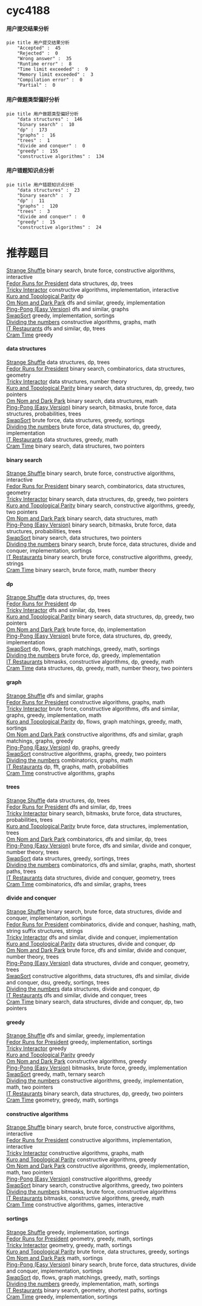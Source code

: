 # cyc4188
<!-- tabs:start -->
#### **用户提交结果分析**

```mermaid
pie title 用户提交结果分析
    "Accepted" :  45
    "Rejected" :  0
    "Wrong answer" :  35
    "Runtime error" :  8
    "Time limit exceeded" :  9
    "Memory limit exceeded" :  3
    "Compilation error" :  0
    "Partial" :  0
```
#### **用户做题类型偏好分析**

```mermaid
pie title 用户做题类型偏好分析
    "data structures" :  146
    "binary search" :  10
    "dp" :  173
    "graphs" :  16
    "trees" :  1
    "divide and conquer" :  0
    "greedy" :  155
    "constructive algorithms" :  134
```
#### **用户错题知识点分析**

```mermaid
pie title 用户错题知识点分析
    "data structures" :  23
    "binary search" :  7
    "dp" :  11
    "graphs" :  120
    "trees" :  3
    "divide and conquer" :  0
    "greedy" :  15
    "constructive algorithms" :  24
```
<!-- tabs:end -->
# 推荐题目
[Strange Shuffle](http://codeforces.com/problemset/problem/1470/C)		binary search,
                        brute force,
                        constructive algorithms,
                        interactive		  
[Fedor Runs for President](http://codeforces.com/problemset/problem/1179/D)		data structures,
                        dp,
                        trees		  
[Tricky Interactor](http://codeforces.com/problemset/problem/1081/F)		constructive algorithms,
                        implementation,
                        interactive		  
[Kuro and Topological Parity](http://codeforces.com/problemset/problem/979/E)		dp		  
[Om Nom and Dark Park](http://codeforces.com/problemset/problem/526/B)		dfs and similar,
                        greedy,
                        implementation		  
[Ping-Pong (Easy Version)](http://codeforces.com/problemset/problem/320/B)		dfs and similar,
                        graphs		  
[SwapSort](http://codeforces.com/problemset/problem/489/A)		greedy,
                        implementation,
                        sortings		  
[Dividing the numbers](http://codeforces.com/problemset/problem/899/C)		constructive algorithms,
                        graphs,
                        math		  
[IT Restaurants](http://codeforces.com/problemset/problem/212/E)		dfs and similar,
                        dp,
                        trees		  
[Cram Time](https://codeforces.com/contest/1072/problem/C)		greedy		  
<!-- tabs:start -->
#### **data structures**
[Strange Shuffle](http://codeforces.com/problemset/problem/1179/D)		data structures,
                        dp,
                        trees		  
[Fedor Runs for President](http://codeforces.com/problemset/problem/815/D)		binary search,
                        combinatorics,
                        data structures,
                        geometry		  
[Tricky Interactor](http://codeforces.com/problemset/problem/594/D)		data structures,
                        number theory		  
[Kuro and Topological Parity](http://codeforces.com/problemset/problem/1492/C)		binary search,
                        data structures,
                        dp,
                        greedy,
                        two pointers		  
[Om Nom and Dark Park](http://codeforces.com/problemset/problem/1490/G)		binary search,
                        data structures,
                        math		  
[Ping-Pong (Easy Version)](http://codeforces.com/problemset/problem/1479/D)		binary search,
                        bitmasks,
                        brute force,
                        data structures,
                        probabilities,
                        trees		  
[SwapSort](http://codeforces.com/problemset/problem/1497/A)		brute force,
                        data structures,
                        greedy,
                        sortings		  
[Dividing the numbers](http://codeforces.com/problemset/problem/1491/C)		brute force,
                        data structures,
                        dp,
                        greedy,
                        implementation		  
[IT Restaurants](http://codeforces.com/problemset/problem/1492/B)		data structures,
                        greedy,
                        math		  
[Cram Time](http://codeforces.com/problemset/problem/1436/E)		binary search,
                        data structures,
                        two pointers		  
#### **binary search**
[Strange Shuffle](http://codeforces.com/problemset/problem/1470/C)		binary search,
                        brute force,
                        constructive algorithms,
                        interactive		  
[Fedor Runs for President](http://codeforces.com/problemset/problem/815/D)		binary search,
                        combinatorics,
                        data structures,
                        geometry		  
[Tricky Interactor](http://codeforces.com/problemset/problem/1492/C)		binary search,
                        data structures,
                        dp,
                        greedy,
                        two pointers		  
[Kuro and Topological Parity](http://codeforces.com/problemset/problem/1463/D)		binary search,
                        constructive algorithms,
                        greedy,
                        two pointers		  
[Om Nom and Dark Park](http://codeforces.com/problemset/problem/1490/G)		binary search,
                        data structures,
                        math		  
[Ping-Pong (Easy Version)](http://codeforces.com/problemset/problem/1479/D)		binary search,
                        bitmasks,
                        brute force,
                        data structures,
                        probabilities,
                        trees		  
[SwapSort](http://codeforces.com/problemset/problem/1436/E)		binary search,
                        data structures,
                        two pointers		  
[Dividing the numbers](http://codeforces.com/problemset/problem/1461/D)		binary search,
                        brute force,
                        data structures,
                        divide and conquer,
                        implementation,
                        sortings		  
[IT Restaurants](http://codeforces.com/problemset/problem/1493/C)		binary search,
                        brute force,
                        constructive algorithms,
                        greedy,
                        strings		  
[Cram Time](http://codeforces.com/problemset/problem/1487/D)		binary search,
                        brute force,
                        math,
                        number theory		  
#### **dp**
[Strange Shuffle](http://codeforces.com/problemset/problem/1179/D)		data structures,
                        dp,
                        trees		  
[Fedor Runs for President](http://codeforces.com/problemset/problem/979/E)		dp		  
[Tricky Interactor](http://codeforces.com/problemset/problem/212/E)		dfs and similar,
                        dp,
                        trees		  
[Kuro and Topological Parity](http://codeforces.com/problemset/problem/1492/C)		binary search,
                        data structures,
                        dp,
                        greedy,
                        two pointers		  
[Om Nom and Dark Park](https://codeforces.com/contest/1457/problem/C)		brute force,
                        dp,
                        implementation		  
[Ping-Pong (Easy Version)](http://codeforces.com/problemset/problem/1491/C)		brute force,
                        data structures,
                        dp,
                        greedy,
                        implementation		  
[SwapSort](http://codeforces.com/problemset/problem/1437/C)		dp,
                        flows,
                        graph matchings,
                        greedy,
                        math,
                        sortings		  
[Dividing the numbers](http://codeforces.com/problemset/problem/1499/B)		brute force,
                        dp,
                        greedy,
                        implementation		  
[IT Restaurants](http://codeforces.com/problemset/problem/1491/D)		bitmasks,
                        constructive algorithms,
                        dp,
                        greedy,
                        math		  
[Cram Time](http://codeforces.com/problemset/problem/1497/E1)		data structures,
                        dp,
                        greedy,
                        math,
                        number theory,
                        two pointers		  
#### **graph**
[Strange Shuffle](http://codeforces.com/problemset/problem/320/B)		dfs and similar,
                        graphs		  
[Fedor Runs for President](http://codeforces.com/problemset/problem/899/C)		constructive algorithms,
                        graphs,
                        math		  
[Tricky Interactor](http://codeforces.com/problemset/problem/1487/C)		brute force,
                        constructive algorithms,
                        dfs and similar,
                        graphs,
                        greedy,
                        implementation,
                        math		  
[Kuro and Topological Parity](http://codeforces.com/problemset/problem/1437/C)		dp,
                        flows,
                        graph matchings,
                        greedy,
                        math,
                        sortings		  
[Om Nom and Dark Park](http://codeforces.com/problemset/problem/1470/D)		constructive algorithms,
                        dfs and similar,
                        graph matchings,
                        graphs,
                        greedy		  
[Ping-Pong (Easy Version)](http://codeforces.com/problemset/problem/1476/C)		dp,
                        graphs,
                        greedy		  
[SwapSort](http://codeforces.com/problemset/problem/1304/D)		constructive algorithms,
                        graphs,
                        greedy,
                        two pointers		  
[Dividing the numbers](http://codeforces.com/problemset/problem/1475/C)		combinatorics,
                        graphs,
                        math		  
[IT Restaurants](http://codeforces.com/problemset/problem/553/E)		dp,
                        fft,
                        graphs,
                        math,
                        probabilities		  
[Cram Time](http://codeforces.com/problemset/problem/1495/C)		constructive algorithms,
                        graphs		  
#### **trees**
[Strange Shuffle](http://codeforces.com/problemset/problem/1179/D)		data structures,
                        dp,
                        trees		  
[Fedor Runs for President](http://codeforces.com/problemset/problem/212/E)		dfs and similar,
                        dp,
                        trees		  
[Tricky Interactor](http://codeforces.com/problemset/problem/1479/D)		binary search,
                        bitmasks,
                        brute force,
                        data structures,
                        probabilities,
                        trees		  
[Kuro and Topological Parity](http://codeforces.com/problemset/problem/1511/C)		brute force,
                        data structures,
                        implementation,
                        trees		  
[Om Nom and Dark Park](http://codeforces.com/problemset/problem/1499/F)		combinatorics,
                        dfs and similar,
                        dp,
                        trees		  
[Ping-Pong (Easy Version)](http://codeforces.com/problemset/problem/1491/E)		brute force,
                        dfs and similar,
                        divide and conquer,
                        number theory,
                        trees		  
[SwapSort](http://codeforces.com/problemset/problem/1466/D)		data structures,
                        greedy,
                        sortings,
                        trees		  
[Dividing the numbers](http://codeforces.com/problemset/problem/1495/D)		combinatorics,
                        dfs and similar,
                        graphs,
                        math,
                        shortest paths,
                        trees		  
[IT Restaurants](http://codeforces.com/problemset/problem/1303/G)		data structures,
                        divide and conquer,
                        geometry,
                        trees		  
[Cram Time](http://codeforces.com/problemset/problem/1454/E)		combinatorics,
                        dfs and similar,
                        graphs,
                        trees		  
#### **divide and conquer**
[Strange Shuffle](http://codeforces.com/problemset/problem/1461/D)		binary search,
                        brute force,
                        data structures,
                        divide and conquer,
                        implementation,
                        sortings		  
[Fedor Runs for President](http://codeforces.com/problemset/problem/1466/G)		combinatorics,
                        divide and conquer,
                        hashing,
                        math,
                        string suffix structures,
                        strings		  
[Tricky Interactor](http://codeforces.com/problemset/problem/1490/D)		dfs and similar,
                        divide and conquer,
                        implementation		  
[Kuro and Topological Parity](https://codeforces.com/contest/1483/problem/C)		data structures,
                        divide and conquer,
                        dp		  
[Om Nom and Dark Park](http://codeforces.com/problemset/problem/1491/E)		brute force,
                        dfs and similar,
                        divide and conquer,
                        number theory,
                        trees		  
[Ping-Pong (Easy Version)](http://codeforces.com/problemset/problem/1303/G)		data structures,
                        divide and conquer,
                        geometry,
                        trees		  
[SwapSort](http://codeforces.com/problemset/problem/1494/D)		constructive algorithms,
                        data structures,
                        dfs and similar,
                        divide and conquer,
                        dsu,
                        greedy,
                        sortings,
                        trees		  
[Dividing the numbers](http://codeforces.com/problemset/problem/1482/E)		data structures,
                        divide and conquer,
                        dp		  
[IT Restaurants](http://codeforces.com/problemset/problem/566/C)		dfs and similar,
                        divide and conquer,
                        trees		  
[Cram Time](http://codeforces.com/problemset/problem/1428/F)		binary search,
                        data structures,
                        divide and conquer,
                        dp,
                        two pointers		  
#### **greedy**
[Strange Shuffle](http://codeforces.com/problemset/problem/526/B)		dfs and similar,
                        greedy,
                        implementation		  
[Fedor Runs for President](http://codeforces.com/problemset/problem/489/A)		greedy,
                        implementation,
                        sortings		  
[Tricky Interactor](https://codeforces.com/contest/1072/problem/C)		greedy		  
[Kuro and Topological Parity](http://codeforces.com/problemset/problem/1070/D)		greedy		  
[Om Nom and Dark Park](http://codeforces.com/problemset/problem/1015/D)		constructive algorithms,
                        greedy		  
[Ping-Pong (Easy Version)](http://codeforces.com/problemset/problem/1494/B)		bitmasks,
                        brute force,
                        greedy,
                        implementation		  
[SwapSort](https://codeforces.com/contest/1435/problem/E)		greedy,
                        math,
                        ternary search		  
[Dividing the numbers](http://codeforces.com/problemset/problem/1380/D)		constructive algorithms,
                        greedy,
                        implementation,
                        math,
                        two pointers		  
[IT Restaurants](http://codeforces.com/problemset/problem/1492/C)		binary search,
                        data structures,
                        dp,
                        greedy,
                        two pointers		  
[Cram Time](https://codeforces.com/contest/1496/problem/C)		geometry,
                        greedy,
                        math,
                        sortings		  
#### **constructive algorithms**
[Strange Shuffle](http://codeforces.com/problemset/problem/1470/C)		binary search,
                        brute force,
                        constructive algorithms,
                        interactive		  
[Fedor Runs for President](http://codeforces.com/problemset/problem/1081/F)		constructive algorithms,
                        implementation,
                        interactive		  
[Tricky Interactor](http://codeforces.com/problemset/problem/899/C)		constructive algorithms,
                        graphs,
                        math		  
[Kuro and Topological Parity](http://codeforces.com/problemset/problem/1015/D)		constructive algorithms,
                        greedy		  
[Om Nom and Dark Park](http://codeforces.com/problemset/problem/1380/D)		constructive algorithms,
                        greedy,
                        implementation,
                        math,
                        two pointers		  
[Ping-Pong (Easy Version)](http://codeforces.com/problemset/problem/1493/A)		constructive algorithms,
                        greedy		  
[SwapSort](http://codeforces.com/problemset/problem/1463/D)		binary search,
                        constructive algorithms,
                        greedy,
                        two pointers		  
[Dividing the numbers](https://codeforces.com/contest/1456/problem/B)		bitmasks,
                        brute force,
                        constructive algorithms		  
[IT Restaurants](http://codeforces.com/problemset/problem/1492/D)		bitmasks,
                        constructive algorithms,
                        greedy,
                        math		  
[Cram Time](https://codeforces.com/contest/1504/problem/D)		constructive algorithms,
                        games,
                        interactive		  
#### **sortings**
[Strange Shuffle](http://codeforces.com/problemset/problem/489/A)		greedy,
                        implementation,
                        sortings		  
[Fedor Runs for President](https://codeforces.com/contest/1496/problem/C)		geometry,
                        greedy,
                        math,
                        sortings		  
[Tricky Interactor](http://codeforces.com/problemset/problem/1495/A)		geometry,
                        greedy,
                        math,
                        sortings		  
[Kuro and Topological Parity](http://codeforces.com/problemset/problem/1497/A)		brute force,
                        data structures,
                        greedy,
                        sortings		  
[Om Nom and Dark Park](http://codeforces.com/problemset/problem/1427/A)		math,
                        sortings		  
[Ping-Pong (Easy Version)](http://codeforces.com/problemset/problem/1461/D)		binary search,
                        brute force,
                        data structures,
                        divide and conquer,
                        implementation,
                        sortings		  
[SwapSort](http://codeforces.com/problemset/problem/1437/C)		dp,
                        flows,
                        graph matchings,
                        greedy,
                        math,
                        sortings		  
[Dividing the numbers](http://codeforces.com/problemset/problem/1473/A)		greedy,
                        implementation,
                        math,
                        sortings		  
[IT Restaurants](http://codeforces.com/problemset/problem/1486/B)		binary search,
                        geometry,
                        shortest paths,
                        sortings		  
[Cram Time](http://codeforces.com/problemset/problem/1480/B)		greedy,
                        implementation,
                        sortings		  
<!-- tabs:end -->
